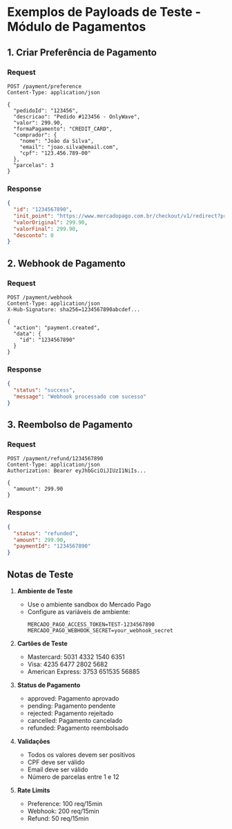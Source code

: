 # Exemplos de Payloads de Teste - Módulo de Pagamentos

## 1. Criar Preferência de Pagamento

### Request
```http
POST /payment/preference
Content-Type: application/json

{
  "pedidoId": "123456",
  "descricao": "Pedido #123456 - OnlyWave",
  "valor": 299.90,
  "formaPagamento": "CREDIT_CARD",
  "comprador": {
    "nome": "João da Silva",
    "email": "joao.silva@email.com",
    "cpf": "123.456.789-00"
  },
  "parcelas": 3
}
```

### Response
```json
{
  "id": "1234567890",
  "init_point": "https://www.mercadopago.com.br/checkout/v1/redirect?pref_id=1234567890",
  "valorOriginal": 299.90,
  "valorFinal": 299.90,
  "desconto": 0
}
```

## 2. Webhook de Pagamento

### Request
```http
POST /payment/webhook
Content-Type: application/json
X-Hub-Signature: sha256=1234567890abcdef...

{
  "action": "payment.created",
  "data": {
    "id": "1234567890"
  }
}
```

### Response
```json
{
  "status": "success",
  "message": "Webhook processado com sucesso"
}
```

## 3. Reembolso de Pagamento

### Request
```http
POST /payment/refund/1234567890
Content-Type: application/json
Authorization: Bearer eyJhbGciOiJIUzI1NiIs...

{
  "amount": 299.90
}
```

### Response
```json
{
  "status": "refunded",
  "amount": 299.90,
  "paymentId": "1234567890"
}
```

## Notas de Teste

1. **Ambiente de Teste**
   - Use o ambiente sandbox do Mercado Pago
   - Configure as variáveis de ambiente:
     ```
     MERCADO_PAGO_ACCESS_TOKEN=TEST-1234567890
     MERCADO_PAGO_WEBHOOK_SECRET=your_webhook_secret
     ```

2. **Cartões de Teste**
   - Mastercard: 5031 4332 1540 6351
   - Visa: 4235 6477 2802 5682
   - American Express: 3753 651535 56885

3. **Status de Pagamento**
   - approved: Pagamento aprovado
   - pending: Pagamento pendente
   - rejected: Pagamento rejeitado
   - cancelled: Pagamento cancelado
   - refunded: Pagamento reembolsado

4. **Validações**
   - Todos os valores devem ser positivos
   - CPF deve ser válido
   - Email deve ser válido
   - Número de parcelas entre 1 e 12

5. **Rate Limits**
   - Preference: 100 req/15min
   - Webhook: 200 req/15min
   - Refund: 50 req/15min 